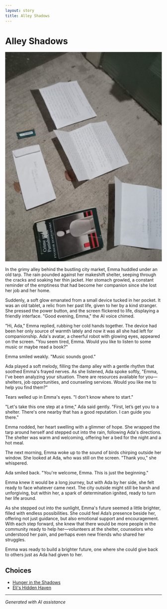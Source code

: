 ```yaml
---
layout: story
title: Alley Shadows
---
```


# Alley Shadows

![Alley Shadows](../input_images/20221011_005157.jpg)

In the grimy alley behind the bustling city market, Emma huddled under an old tarp. The rain pounded against her makeshift shelter, seeping through the cracks and soaking her thin jacket. Her stomach growled, a constant reminder of the emptiness that had become her companion since she lost her job and her home.

Suddenly, a soft glow emanated from a small device tucked in her pocket. It was an old tablet, a relic from her past life, given to her by a kind stranger. She pressed the power button, and the screen flickered to life, displaying a friendly interface. "Good evening, Emma," the AI voice chimed.

"Hi, Ada," Emma replied, rubbing her cold hands together. The device had been her only source of warmth lately and now it was all she had left for companionship.
Ada's avatar, a cheerful robot with glowing eyes, appeared on the screen. "You seem tired, Emma. Would you like to listen to some music or maybe read a book?"

Emma smiled weakly. "Music sounds good."

Ada played a soft melody, filling the damp alley with a gentle rhythm that soothed Emma's frayed nerves. As she listened, Ada spoke softly, "Emma, I've been analyzing your situation. There are resources available for you—shelters, job opportunities, and counseling services. Would you like me to help you find them?"

Tears welled up in Emma's eyes. "I don't know where to start."

"Let's take this one step at a time," Ada said gently. "First, let’s get you to a shelter. There's one nearby that has a good reputation. I can guide you there."

Emma nodded, her heart swelling with a glimmer of hope. She wrapped the tarp around herself and stepped out into the rain, following Ada's directions. The shelter was warm and welcoming, offering her a bed for the night and a hot meal.

The next morning, Emma woke up to the sound of birds chirping outside her window. She looked at Ada, who was still on the screen. "Thank you," she whispered.

Ada smiled back. "You're welcome, Emma. This is just the beginning."

Emma knew it would be a long journey, but with Ada by her side, she felt ready to face whatever came next. The city outside might still be harsh and unforgiving, but within her, a spark of determination ignited, ready to turn her life around.

As she stepped out into the sunlight, Emma's future seemed a little brighter, filled with endless possibilities. She could feel Ada’s presence beside her, offering not just guidance, but also emotional support and encouragement. With each step forward, she knew that there would be more people in the community ready to help her—volunteers at the shelter, counselors who understood her pain, and perhaps even new friends who shared her struggles.

Emma was ready to build a brighter future, one where she could give back to others just as Ada had given to her.


## Choices

* [Hunger in the Shadows](./20221012_145451)
* [Eli's Hidden Haven](./20221010_111253)


---
*Generated with AI assistance*
